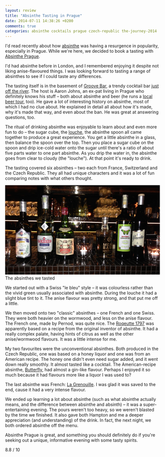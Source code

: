 ```yaml
---
layout: review
title: "Absinthe Tasting in Prague"
date: 2014-07-11 14:38:26 +0200
comments: true
categories: absinthe cocktails prague czech-republic the-journey-2014
---
```


<div itemprop="description">

  <p>I'd read recently about how <a href="http://en.wikipedia.org/wiki/Absinthe">absinthe</a> was having a resurgence in popularity, especially in Prague. While we're here, we decided to book a tasting with <a href="http://absinthe-prague.com"><span itemprop="itemreviewed">Absinthe Prague</span></a>.</p>

  <p>I'd had absinthe before in London, and I remembered enjoying it despite not liking anise-flavoured things. I was looking forward to tasting a range of absinthes to see if I could taste any differences.</p>

  <p>The tasting itself is in the basement of <a href="http://groovebar.cz/">Groove Bar</a>, a trendy cocktail bar <a href="https://www.google.com/maps/place/Groove+Bar/@50.080446,14.416966,17z/data=!3m1!4b1!4m2!3m1!1s0x470b94f1c418d2a1:0xe8a4fa7d2309d51f">just off the river</a>. The host is Aaron Johns, an ex-pat living in Prague who definitely knows his stuff – both about absinthe and beer (he runs a <a href="http://tastelocalbeer.com/">local beer tour</a>, too). He gave a lot of interesting history on absinthe, most of which I had no clue about. He explained in detail all about how it's made, why it's made that way, and even about the ban. He was great at answering questions, too.</p>

  <p>The ritual of drinking absinthe was enjoyable to learn about and even more fun to do – the sugar cube, the <a href="http://en.wikipedia.org/wiki/Ouzo_effect">louche</a>, the absinthe spoon all came together to produce a great experience. You get a little absinthe in a glass, then balance the spoon over the top. Then you place a sugar cube on the spoon and drip ice-cold water onto the sugar until there's a ratio of about five parts water to one part absinthe. As you drip the water in, the absinthe goes from clear to cloudy (the "louche"). At that point it's ready to drink.</p>

  <p>The tasting covered six absinthes – two each from France, Switzerland and the Czech Republic. They all had unique characters and it was a lot of fun comparing notes with what others thought.</p>

  <div class="img">
    <img src="/images/the-journey/prague/absinthe.jpg">
    <div class="alt">The absinthes we tasted</div>
  </div>

  <p>We started out with a Swiss "le bleu" style – it was colourless rather than the vivid green usually associated with absinthe. During the louche it had a slight blue tint to it. The anise flavour was pretty strong, and that put me off a little.</p>

  <p>We then moved onto two "classic" absinthes – one French and one Swiss. They were both heavier on the wormwood, and less on the anise flavour. The French one, made by Pernod, was quite nice. The <a href="http://absinthe-prague.com/products/absinthe-roquette-1797/">Roqeutte 1797</a> was apparently based on a recipe from the original inventor of absinthe. It had a really complex palate, having hints of citrus as well as the other anise/wormwood flavours. It was a little intense for me.</p>

  <p>My two favourites were the unconventional absinthes. Both produced in the Czech Republic, one was based on a honey liquor and one was from an American recipe. The honey one didn't even need sugar added, and it went down really smoothly. It almost tasted like a cocktail. The American-recipe absinthe, <a href="http://absinthe-prague.com/products/absinthe-butterfly/">Butterfly</a>, had almost a gin-like flavour. Perhaps I enjoyed it so much because it had flavours more like a liquor I was used to?</p>

  <p>The last absinthe was French: <a href="http://absinthe-prague.com/products/la-grenouille-by-zufanek/">La Grenouille</a>. I was glad it was saved to the end, cause it had a very intense flavour.</p>

  <p>We ended up learning a lot about absinthe (such as what absinthe actually means, and the difference between absinthe and absinth) – it was a super-entertaining evening. The pours weren't too heavy, so we weren't blasted by the time we finished. It also gave both Hampton and me a deeper appreciation (and understanding) of the drink. In fact, the next night, we both ordered absinthe off the menu.</p>

  <p><span itemprop="summary">Absinthe Prague is great, and something you should definitely do if you're seeking out a unique, informative evening with some tasty spirits.</span></p>

  <p class="score">
    <span itemprop="rating" itemscope itemtype="http://data-vocabulary.org/Rating">
      <span itemprop="value">8.8</span> 
      <meta itemprop="best" content="10"/> / 10
    </span> 
  </p>
  
</div>